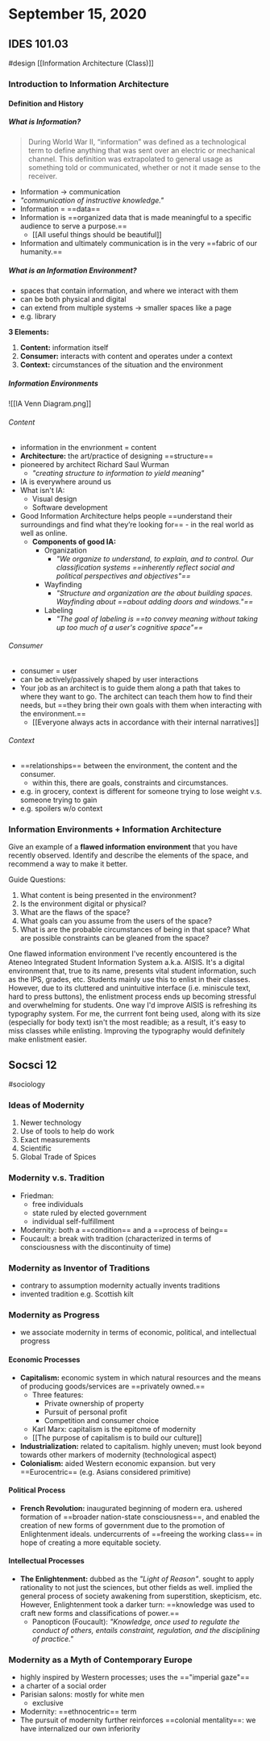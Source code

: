---
---

# September 15, 2020
## IDES 101.03
#design
[[Information Architecture (Class)]]
### Introduction to Information Architecture
#### Definition and History
##### What is Information?
> During World War II, “information” was defined as a technological term to define anything that was sent over an electric or mechanical channel. This definition was extrapolated to general usage as something told or communicated, whether or not it made sense to the receiver.
- Information -> communication
- *"communication of instructive knowledge."*
- Information = ==data==
- Information is ==organized data that is made meaningful to a specific audience to serve a purpose.== 
	- [[All useful things should be beautiful]]
- Information and ultimately communication is in the very ==fabric of our humanity.==
##### What is an Information Environment?
- spaces that contain information, and where we interact with them
- can be both physical and digital
- can extend from multiple systems -> smaller spaces like a page
- e.g. library


**3 Elements:**
1. **Content:** information itself
2. **Consumer:** interacts with content and operates under  a context
3. **Context:** circumstances of the situation and the environment

##### Information Environments
![[IA Venn Diagram.png]]
###### Content
- information in the envrionment = content
- **Architecture:** the art/practice of designing ==structure==
- pioneered by architect Richard Saul Wurman
	- *"creating structure to information to yield meaning"*
- IA is everywhere around us
- What isn't IA:
	- Visual design
	- Software development
- Good Information Architecture helps people ==understand their surroundings and find what they’re looking for== - in the real world as well as online.
	- **Components of good IA:**
		- Organization
			- *"We organize to understand, to explain, and to control. Our classification systems ==inherently reflect social and political perspectives and objectives"==*
		- Wayfinding
			- *"Structure and organization are the about building spaces. Wayfinding about ==about adding doors and windows."==*
		- Labeling
			- *"The goal of labeling is ==to convey meaning without taking up too much of a user's cognitive space"==*
###### Consumer
- consumer =  user
- can be actively/passively shaped by user interactions
- Your job as an architect is to guide them along a path that takes to where they want to go. The architect can teach them how to find their needs, but ==they bring their own goals with them when interacting with the environment.==
	- [[Everyone always acts in accordance with their internal narratives]]
###### Context
- ==relationships== between the environment, the content and the consumer. 
	- within this, there are goals, constraints and circumstances.
- e.g. in grocery, context is different for someone trying to lose weight v.s. someone trying to gain
- e.g. spoilers w/o context


### Information Environments + Information Architecture
Give an example of a **flawed information environment** that you have recently observed. Identify and describe the elements of the space, and recommend a way to make it better.

Guide Questions:
1. What content is being presented in the environment?
2. Is the environment digital or physical?
3. What are the flaws of the space?
4. What goals can you assume from the users of the space?
5. What is are the probable circumstances of being in that space? What are possible constraints can be gleaned from the space?

One flawed information environment I've recently encountered is the Ateneo Integrated Student Information System a.k.a. AISIS. It's a digital environment that, true to its name, presents vital student information, such as the IPS, grades, etc. Students mainly use this to enlist in their classes. However, due to its cluttered and unintuitive interface (i.e. miniscule text, hard to press buttons), the enlistment process ends up becoming stressful and overwhelming for students. One way I'd improve AISIS is refreshing its typography system. For me, the currrent font being used, along with its size (especially for body text) isn't the most readible; as a result, it's easy to miss classes while enlisting. Improving the typography would definitely make enlistment easier.

## Socsci 12
#sociology
### Ideas of Modernity
1. Newer technology
2. Use of tools to help do work
3. Exact measurements
4. Scientific
5. Global Trade of Spices
### Modernity v.s. Tradition
- Friedman:
	- free individuals
	- state ruled by elected government
	- individual self-fulfillment
- Modernity: both a ==condition== and a ==process of being==
- Foucault: a break with tradition (characterized in terms of consciousness with the discontinuity of time)
### Modernity as Inventor of Traditions
- contrary to assumption modernity actually invents traditions
- invented tradition e.g. Scottish kilt
### Modernity as Progress
- we associate modernity in terms of economic, political, and intellectual progress
#### Economic Processes
- **Capitalism:** economic system in which natural resources and the means of producing goods/services are ==privately owned.==
	- Three features:
		- Private ownership of property
		- Pursuit of personal profit
		- Competition and consumer choice
	- Karl Marx: capitalism is the epitome of modernity
	- [[The purpose of capitalism is to build our culture]]
- **Industrialization:** related to capitalism. highly uneven; must look beyond towards other markers of modernity (technological aspect)
- **Colonialism:** aided Western economic expansion. but very ==Eurocentric== (e.g. Asians considered primitive)
#### Political Process
- **French Revolution:** inaugurated beginning of modern era. ushered formation of ==broader nation-state consciousness==, and enabled the creation of new forms of government due to the promotion of Enlightenment ideals. undercurrents of ==freeing the working class== in hope of creating a more equitable society.
#### Intellectual Processes
- **The Enlightenment:** dubbed as the *"Light of Reason"*. sought to apply rationality to not just the sciences, but other fields as well. implied the general process of society awakening from superstition, skepticism, etc. However, Enlightenment took a darker turn: ==knowledge was used to craft new forms and classifications of power.==
	- Panopticon (Foucault): *"Knowledge, once used to regulate the conduct of others, entails constraint, regulation, and the disciplining of practice."*
### Modernity as a Myth of Contemporary Europe
- highly inspired by Western processes; uses the =="imperial gaze"==
- a charter of a social order
- Parisian salons: mostly for white men
	- exclusive
- Modernity: ==ethnocentric== term
- The pursuit of modernity further reinforces ==colonial mentality==: we have internalized our own inferiority 


